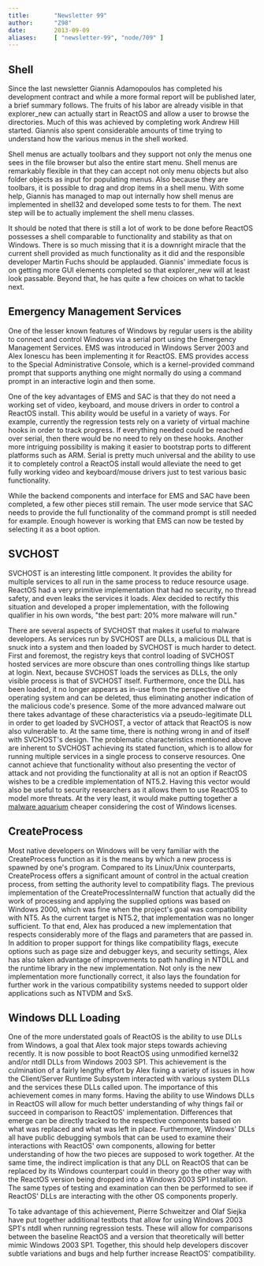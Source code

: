 ```yaml
---
title:       "Newsletter 99"
author:      "Z98"
date:        2013-09-09
aliases:     [ "newsletter-99", "node/709" ]
---
```


<h2>Shell</h2><p>Since the last newsletter Giannis Adamopoulos has completed his development contract and while a more formal report will be published later, a brief summary follows. The fruits of his labor are already visible in that explorer_new can actually start in ReactOS and allow a user to browse the directories. Much of this was achieved by completing work Andrew Hill started. Giannis also spent considerable amounts of time trying to understand how the various menus in the shell worked.</p><p>Shell menus are actually toolbars and they support not only the menus one sees in the file browser but also the entire start menu. Shell menus are remarkably flexible in that they can accept not only menu objects but also folder objects as input for populating menus. Also because they are toolbars, it is possible to drag and drop items in a shell menu. With some help, Giannis has managed to map out internally how shell menus are implemented in shell32 and developed some tests to for them. The next step will be to actually implement the shell menu classes.</p><p>It should be noted that there is still a lot of work to be done before ReactOS possesses a shell comparable to functionality and stability as that on Windows. There is so much missing that it is a downright miracle that the current shell provided as much functionality as it did and the responsible developer Martin Fuchs should be applauded. Giannis' immediate focus is on getting more GUI elements completed so that explorer_new will at least look passable. Beyond that, he has quite a few choices on what to tackle next.</p><h2>Emergency Management Services</h2><p>One of the lesser known features of Windows by regular users is the ability to connect and control Windows via a serial port using the Emergency Management Services. EMS was introduced in Windows Server 2003 and Alex Ionescu has been implementing it for ReactOS. EMS provides access to the Special Administrative Console, which is a kernel-provided command prompt that supports anything one might normally do using a command prompt in an interactive login and then some.</p><p>One of the key advantages of EMS and SAC is that they do not need a working set of video, keyboard, and mouse drivers in order to control a ReactOS install. This ability would be useful in a variety of ways. For example, currently the regression tests rely on a variety of virtual machine hooks in order to track progress. If everything needed could be reached over serial, then there would be no need to rely on these hooks. Another more intriguing possibility is making it easier to bootstrap ports to different platforms such as ARM. Serial is pretty much universal and the ability to use it to completely control a ReactOS install would alleviate the need to get fully working video and keyboard/mouse drivers just to test various basic functionality.</p><p>While the backend components and interface for EMS and SAC have been completed, a few other pieces still remain. The user mode service that SAC needs to provide the full functionality of the command prompt is still needed for example. Enough however is working that EMS can now be tested by selecting it as a boot option.</p><h2>SVCHOST</h2><p>SVCHOST is an interesting little component. It provides the ability for multiple services to all run in the same process to reduce resource usage. ReactOS had a very primitive implementation that had no security, no thread safety, and even leaks the services it loads. Alex decided to rectify this situation and developed a proper implementation, with the following qualifier in his own words, "the best part: 20% more malware will run."</p><p>There are several aspects of SVCHOST that makes it useful to malware developers. As services run by SVCHOST are DLLs, a malicious DLL that is snuck into a system and then loaded by SVCHOST is much harder to detect. First and foremost, the registry keys that control loading of SVCHOST hosted services are more obscure than ones controlling things like startup at login. Next, because SVCHOST loads the services as DLLs, the only visible process is that of SVCHOST itself. Furthermore, once the DLL has been loaded, it no longer appears as in-use from the perspective of the operating system and can be deleted, thus eliminating another indication of the malicious code's presence. Some of the more advanced malware out there takes advantage of these characteristics via a pseudo-legitimate DLL in order to get loaded by SVCHOST, a vector of attack that ReactOS is now also vulnerable to. At the same time, there is nothing wrong in and of itself with SVCHOST's design. The problematic characteristics mentioned above are inherent to SVCHOST achieving its stated function, which is to allow for running multiple services in a single process to conserve resources. One cannot achieve that functionality without also presenting the vector of attack and not providing the functionality at all is not an option if ReactOS wishes to be a credible implementation of NT5.2. Having this vector would also be useful to security researchers as it allows them to use ReactOS to model more threats. At the very least, it would make putting together a <a href="http://xkcd.com/350/">malware aquarium</a> cheaper considering the cost of Windows licenses.</p><h2>CreateProcess</h2><p>Most native developers on Windows will be very familiar with the CreateProcess function as it is the means by which a new process is spawned by one's program. Compared to its Linux/Unix counterparts, CreateProcess offers a significant amount of control in the actual creation process, from setting the authority level to compatibility flags. The previous implementation of the CreateProcessInternalW function that actually did the work of processing and applying the supplied options was based on Windows 2000, which was fine when the project's goal was compatibility with NT5. As the current target is NT5.2, that implementation was no longer sufficient. To that end, Alex has produced a new implementation that respects considerably more of the flags and parameters that are passed in. In addition to proper support for things like compatibility flags, execute options such as page size and debugger keys, and security settings, Alex has also taken advantage of improvements to path handling in NTDLL and the runtime library in the new implementation. Not only is the new implementation more functionally correct, it also lays the foundation for further work in the various compatibility systems needed to support older applications such as NTVDM and SxS.</p><h2>Windows DLL Loading</h2><p>One of the more understated goals of ReactOS is the ability to use DLLs from Windows, a goal that Alex took major steps towards achieving recently. It is now possible to boot ReactOS using unmodified kernel32 and/or ntdll DLLs from Windows 2003 SP1. This achievement is the culmination of a fairly lengthy effort by Alex fixing a variety of issues in how the Client/Server Runtime Subsystem interacted with various system DLLs and the services these DLLs called upon. The importance of this achievement comes in many forms. Having the ability to use Windows DLLs in ReactOS will allow for much better understanding of why things fail or succeed in comparison to ReactOS' implementation. Differences that emerge can be directly tracked to the respective components based on what was replaced and what was left in place. Furthermore, Windows' DLLs all have public debugging symbols that can be used to examine their interactions with ReactOS' own components, allowing for better understanding of how the two pieces are supposed to work together. At the same time, the indirect implication is that any DLL on ReactOS that can be replaced by its Windows counterpart could in theory go the other way with the ReactOS version being dropped into a Windows 2003 SP1 installation. The same types of testing and examination can then be performed to see if ReactOS' DLLs are interacting with the other OS components properly.</p><p>To take advantage of this achievement, Pierre Schweitzer and Olaf Siejka have put together additional testbots that allow for using Windows 2003 SP1's ntdll when running regression tests. These will allow for comparisons between the baseline ReactOS and a version that theoretically will better mimic Windows 2003 SP1. Together, this should help developers discover subtle variations and bugs and help further increase ReactOS' compatibility.</p>

